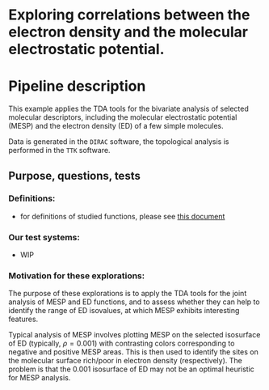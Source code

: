 # Exploring correlations between the electron density and the molecular electrostatic potential.


# Pipeline description

This example applies the TDA tools for the bivariate analysis of selected molecular descriptors, including the molecular electrostatic potential (MESP) and the electron density (ED) of a few simple molecules.

Data is generated in the `DIRAC` software, the topological analysis is performed in the `TTK` software.



## Purpose, questions, tests

### Definitions:

  * for definitions of studied functions, please see [this document](definitions.md)

### Our test systems:

  * WIP

### Motivation for these explorations:

The purpose of these explorations is to apply the TDA tools for the joint analysis of MESP and ED functions, and to assess whether they can help to identify the range of ED isovalues, at which MESP exhibits interesting features.
 
Typical analysis of MESP involves plotting MESP on the selected isosurface of ED (typically, $\rho=0.001$) with contrasting colors corresponding to negative and positive MESP areas. 
This is then used to identify the sites on the molecular surface rich/poor in electron density (respectively).
The problem is that the 0.001 isosurface of ED may not be an optimal heuristic for MESP analysis.



  
